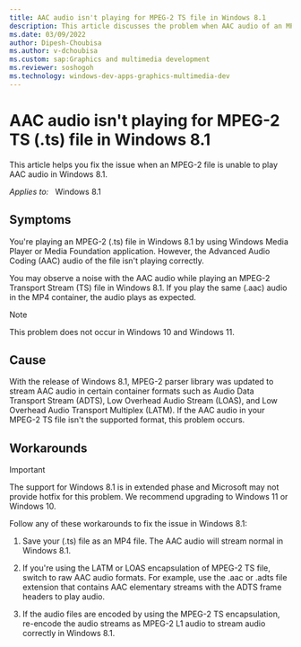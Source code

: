 ```yaml
---
title: AAC audio isn't playing for MPEG-2 TS file in Windows 8.1
description: This article discusses the problem when AAC audio of an MPEG-2 TS (.ts) file isn't playing in Windows 8.1.
ms.date: 03/09/2022
author: Dipesh-Choubisa
ms.author: v-dchoubisa
ms.custom: sap:Graphics and multimedia development
ms.reviewer: soshogoh
ms.technology: windows-dev-apps-graphics-multimedia-dev
---
```


# AAC audio isn't playing for MPEG-2 TS (.ts) file in Windows 8.1

This article helps you fix the issue when an MPEG-2 file is unable to play AAC audio in Windows 8.1.

_Applies to:_ &nbsp; Windows 8.1

## Symptoms

You're playing an MPEG-2 (.ts) file in Windows 8.1 by using Windows Media Player or Media Foundation application. However, the Advanced Audio Coding (AAC) audio of the file isn't playing correctly.

You may observe a noise with the AAC audio while playing an MPEG-2 Transport Stream (TS) file in Windows 8.1. If you play the same (.aac) audio in the MP4 container, the audio plays as expected.

> [!NOTE]
> This problem does not occur in Windows 10 and Windows 11.

## Cause

With the release of Windows 8.1, MPEG-2 parser library was updated to stream AAC audio in certain container formats such as Audio Data Transport Stream (ADTS), Low Overhead Audio Stream (LOAS), and Low Overhead Audio Transport Multiplex (LATM). If the AAC audio in your MPEG-2 TS file isn't the supported format, this problem occurs.

## Workarounds

> [!IMPORTANT]
> The support for Windows 8.1 is in extended phase and Microsoft may not provide hotfix for this problem. We recommend upgrading to Windows 11 or Windows 10.

Follow any of these workarounds to fix the issue in Windows 8.1:

1. Save your (.ts) file as an MP4 file. The AAC audio will stream normal in Windows 8.1.

1. If you're using the LATM or LOAS encapsulation of MPEG-2 TS file, switch to raw AAC audio formats. For example, use the .aac or .adts file extension that contains AAC elementary streams with the ADTS frame headers to play audio.

1. If the audio files are encoded by using the MPEG-2 TS encapsulation, re-encode the audio streams as MPEG-2 L1 audio to stream audio correctly in Windows 8.1.
